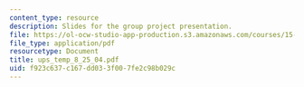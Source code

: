 ```yaml
---
content_type: resource
description: Slides for the group project presentation.
file: https://ol-ocw-studio-app-production.s3.amazonaws.com/courses/15-778-management-of-supply-networks-for-products-and-services-summer-2004/f923c637c167dd033f007fe2c98b029c_ups_temp_8_25_04.pdf
file_type: application/pdf
resourcetype: Document
title: ups_temp_8_25_04.pdf
uid: f923c637-c167-dd03-3f00-7fe2c98b029c
---
```

